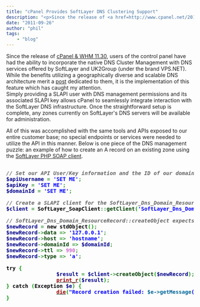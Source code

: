 ```yaml
---
title: "cPanel Provides SoftLayer DNS Clustering Support"
description: "<p>Since the release of <a href=http://www.cpanel.net/2011/08/cpanel-expands-its-dns-cluster-functionality-with-softlay"
date: "2011-09-26"
author: "phil"
tags:
    - "blog"
---
```


<p>Since the release of <a href="http://www.cpanel.net/2011/08/cpanel-expands-its-dns-cluster-functionality-with-softlayer-and-vpsnet.html">cPanel & WHM 11.30</a>, users of the control panel have had the ability to incorporate the native DNS Cluster Management with DNS services offered by SoftLayer and UK2Group (under the brand VPS.NET). While the benefits utilizing a geographically diverse and scalable DNS architecture merit a <a href="http://blog.softlayer.com/2010/dns-from-all-angles/">post</a> dedicated to them, it is the implementation of this feature which has caught my attention.<br />
Simply providing a SLAPI user with DNS management permissions and its associated SLAPI key allows cPanel to seamlessly integrate interaction with the SoftLayer DNS infrastructure. Once the straightforward setup is complete, any zones currently on SoftLayer's DNS servers will be available for administration.</p>
<p>All of this was accomplished with the same tools and APIs exposed to our entire customer base; no special endpoints or services were needed to utilize the API in this manner. Below is one piece of the DNS management puzzle: an example of how to create an A record on an existing zone using the <a href="https://github.com/softlayer/softlayer-api-php-client">SoftLayer PHP SOAP client</a>.</p>
<div class="geshifilter">
<pre class="php geshifilter-php" style="font-family:monospace;"><span style="color: #000000; font-weight: bold;"><?php</span>
<span style="color: #666666; font-style: italic;">// Set our API User/Key information and the ID of our domain</span>
<span style="color: #000088;">$apiUsername</span> <span style="color: #339933;">=</span> <span style="color: #0000ff;">'SET ME'</span><span style="color: #339933;">;</span>
<span style="color: #000088;">$apiKey</span> <span style="color: #339933;">=</span> <span style="color: #0000ff;">'SET ME'</span><span style="color: #339933;">;</span>
<span style="color: #000088;">$domainId</span> <span style="color: #339933;">=</span> <span style="color: #0000ff;">'SET ME'</span><span style="color: #339933;">;</span>
&nbsp;
<span style="color: #666666; font-style: italic;">// Create a SLAPI client for the SoftLayer_Dns_Domain_ResourceRecord service</span>
<span style="color: #000088;">$client</span> <span style="color: #339933;">=</span> SoftLayer_SoapClient<span style="color: #339933;">::</span><span style="color: #004000;">getClient</span><span style="color: #009900;">&#40;</span><span style="color: #0000ff;">'SoftLayer_Dns_Domain_ResourceRecord'</span><span style="color: #339933;">,</span> <span style="color: #000088;">$domainId</span><span style="color: #339933;">,</span> <span style="color: #000088;">$apiUsername</span><span style="color: #339933;">,</span> <span style="color: #000088;">$apiKey</span><span style="color: #009900;">&#41;</span><span style="color: #339933;">;</span>
&nbsp;
<span style="color: #666666; font-style: italic;">// SoftLayer_Dns_Domain_ResourceRecord::createObject expects an object with specific properties defined</span>
<span style="color: #000088;">$newRecord</span> <span style="color: #339933;">=</span> <span style="color: #000000; font-weight: bold;">new</span> stdObject<span style="color: #009900;">&#40;</span><span style="color: #009900;">&#41;</span><span style="color: #339933;">;</span>
<span style="color: #000088;">$newRecord</span><span style="color: #339933;">-></span><span style="color: #004000;">data</span> <span style="color: #339933;">=></span> <span style="color: #0000ff;">'127.0.0.1'</span><span style="color: #339933;">;</span>
<span style="color: #000088;">$newRecord</span><span style="color: #339933;">-></span><span style="color: #004000;">host</span> <span style="color: #339933;">=></span> <span style="color: #0000ff;">'hostname'</span><span style="color: #339933;">;</span>
<span style="color: #000088;">$newRecord</span><span style="color: #339933;">-></span><span style="color: #004000;">domainId</span> <span style="color: #339933;">=></span> <span style="color: #000088;">$domainId</span><span style="color: #339933;">;</span>
<span style="color: #000088;">$newRecord</span><span style="color: #339933;">-></span><span style="color: #004000;">ttl</span> <span style="color: #339933;">=></span> <span style="color: #cc66cc;">990</span><span style="color: #339933;">;</span>
<span style="color: #000088;">$newRecord</span><span style="color: #339933;">-></span><span style="color: #004000;">type</span> <span style="color: #339933;">=></span> <span style="color: #0000ff;">'a'</span><span style="color: #339933;">;</span>
&nbsp;
try <span style="color: #009900;">&#123;</span>
                <span style="color: #000088;">$result</span> <span style="color: #339933;">=</span> <span style="color: #000088;">$client</span><span style="color: #339933;">-></span><span style="color: #004000;">createObject</span><span style="color: #009900;">&#40;</span><span style="color: #000088;">$newRecord</span><span style="color: #009900;">&#41;</span><span style="color: #339933;">;</span>
                <a href="http://www.php.net/print_r"><span style="color: #990000;">print_r</span></a><span style="color: #009900;">&#40;</span><span style="color: #000088;">$result</span><span style="color: #009900;">&#41;</span><span style="color: #339933;">;</span>
<span style="color: #009900;">&#125;</span> catch <span style="color: #009900;">&#40;</span>Exception <span style="color: #000088;">$e</span><span style="color: #009900;">&#41;</span> <span style="color: #009900;">&#123;</span>
                <a href="http://www.php.net/die"><span style="color: #990000;">die</span></a><span style="color: #009900;">&#40;</span><span style="color: #0000ff;">"Record creation failed: <span style="color: #006699; font-weight: bold;">$e->getMessage</span>()"</span><span style="color: #009900;">&#41;</span><span style="color: #339933;">;</span>
<span style="color: #009900;">&#125;</span></pre></div>

